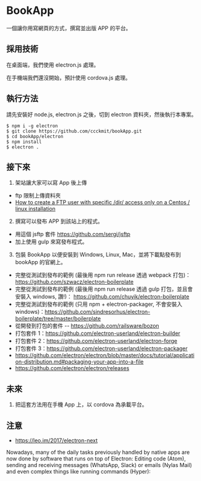 # BookApp

一個讓你用寫網頁的方式，撰寫並出版 APP 的平台。

## 採用技術

在桌面端，我們使用 electron.js 處理。

在手機端我們還沒開始，預計使用 cordova.js 處理。

## 執行方法

請先安裝好 node.js, electron.js 之後，切到 electron 資料夾，然後執行本專案。

```
$ npm i -g electron
$ git clone https://github.com/ccckmit/bookApp.git
$ cd bookApp/electron
$ npm install
$ electron .
```

## 接下來

1. 架站讓大家可以寫 App 後上傳
  * ftp 限制上傳資料夾
  * [How to create a FTP user with specific /dir/ access only on a Centos / linux installation](https://unix.stackexchange.com/questions/83221/how-to-create-a-ftp-user-with-specific-dir-access-only-on-a-centos-linux-ins)
2. 撰寫可以發布 APP 到該站上的程式。
  * 用這個 jsftp 套件 https://github.com/sergi/jsftp
  * 加上使用 gulp 來寫發布程式。
3. 包裝 BookApp 以便安裝到 Windows, Linux, Mac，並將下載點發布到 bookApp 的官網上。
  * 完整從測試到發布的範例 (最後用 npm run release 透過 webpack 打包)： https://github.com/szwacz/electron-boilerplate
  * 完整從測試到發布的範例 (最後用 npm run release 透過 gulp 打包，並且會安裝入 windows, 讚!)： https://github.com/chuyik/electron-boilerplate
  * 完整從測試到發布的範例 (只用 npm + electron-packager, 不會安裝入 windows)：https://github.com/sindresorhus/electron-boilerplate/tree/master/boilerplate
  * 從開發到打包的套件 -- https://github.com/railsware/bozon
  * 打包套件 1：https://github.com/electron-userland/electron-builder
  * 打包套件 2：https://github.com/electron-userland/electron-forge
  * 打包套件 3：https://github.com/electron-userland/electron-packager
  * https://github.com/electron/electron/blob/master/docs/tutorial/application-distribution.md#packaging-your-app-into-a-file
  * https://github.com/electron/electron/releases

## 未來

1. 把這套方法用在手機 App 上，以 cordova 為承載平台。

## 注意

* https://leo.im/2017/electron-next

Nowadays, many of the daily tasks previously handled by native apps are now done by software that runs on top of Electron: Editing code (Atom), sending and receiving messages (WhatsApp, Slack) or emails (Nylas Mail) and even complex things like running commands (Hyper):


